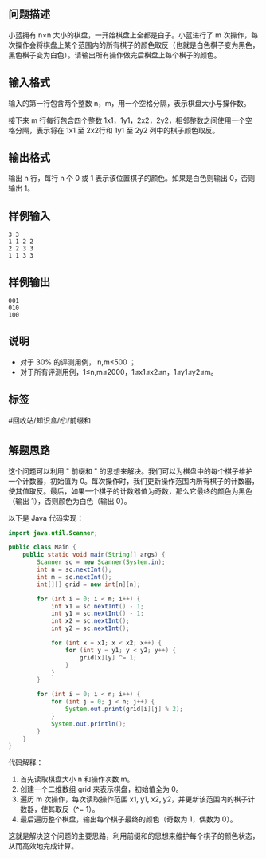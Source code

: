 ## 问题描述

小蓝拥有 n×n 大小的棋盘，一开始棋盘上全都是白子。小蓝进行了 m 次操作，每次操作会将棋盘上某个范围内的所有棋子的颜色取反（也就是白色棋子变为黑色，黑色棋子变为白色）。请输出所有操作做完后棋盘上每个棋子的颜色。

## 输入格式

输入的第一行包含两个整数 n，m，用一个空格分隔，表示棋盘大小与操作数。

接下来 m 行每行包含四个整数 1x1​，1y1​，2x2​，2y2​，相邻整数之间使用一个空格分隔，表示将在 1x1​ 至 2x2​ 行和 1y1​ 至 2y2​ 列中的棋子颜色取反。

## 输出格式

输出 n 行，每行 n 个 0 或 1 表示该位置棋子的颜色。如果是白色则输出 0，否则输出 1。

## 样例输入

```
3 3
1 1 2 2
2 2 3 3
1 1 3 3
```

## 样例输出

```
001
010
100
```

## 说明

- 对于 30% 的评测用例， n,m≤500 ；
- 对于所有评测用例，1≤n,m≤2000，1≤x1≤x2≤n，1≤y1≤y2≤m。

## 标签

#回收站/知识盒/📦/前缀和

## 解题思路

这个问题可以利用 " 前缀和 " 的思想来解决。我们可以为棋盘中的每个棋子维护一个计数器，初始值为 0。每次操作时，我们更新操作范围内所有棋子的计数器，使其值取反。最后，如果一个棋子的计数器值为奇数，那么它最终的颜色为黑色（输出 1），否则颜色为白色（输出 0）。

以下是 Java 代码实现：

```java
import java.util.Scanner;

public class Main {
    public static void main(String[] args) {
        Scanner sc = new Scanner(System.in);
        int n = sc.nextInt();
        int m = sc.nextInt();
        int[][] grid = new int[n][n];

        for (int i = 0; i < m; i++) {
            int x1 = sc.nextInt() - 1;
            int y1 = sc.nextInt() - 1;
            int x2 = sc.nextInt();
            int y2 = sc.nextInt();

            for (int x = x1; x < x2; x++) {
                for (int y = y1; y < y2; y++) {
                    grid[x][y] ^= 1;
                }
            }
        }

        for (int i = 0; i < n; i++) {
            for (int j = 0; j < n; j++) {
                System.out.print(grid[i][j] % 2);
            }
            System.out.println();
        }
    }
}
```

代码解释：

1. 首先读取棋盘大小 n 和操作次数 m。
2. 创建一个二维数组 grid 来表示棋盘，初始值全为 0。
3. 遍历 m 次操作，每次读取操作范围 x1, y1, x2, y2，并更新该范围内的棋子计数器，使其取反（^= 1）。
4. 最后遍历整个棋盘，输出每个棋子最终的颜色（奇数为 1，偶数为 0）。

这就是解决这个问题的主要思路，利用前缀和的思想来维护每个棋子的颜色状态，从而高效地完成计算。
